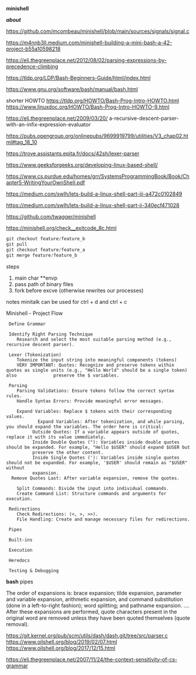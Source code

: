 **minishell**

***about***

https://github.com/mcombeau/minishell/blob/main/sources/signals/signal.c

https://m4nnb3ll.medium.com/minishell-building-a-mini-bash-a-42-project-b55a10598218

https://eli.thegreenplace.net/2012/08/02/parsing-expressions-by-precedence-climbing

https://tldp.org/LDP/Bash-Beginners-Guide/html/index.html

https://www.gnu.org/software/bash/manual/bash.html

shorter HOWTO
https://tldp.org/HOWTO/Bash-Prog-Intro-HOWTO.html
	https://www.linuxdoc.org/HOWTO/Bash-Prog-Intro-HOWTO-9.html

https://eli.thegreenplace.net/2009/03/20/
a-recursive-descent-parser-with-an-infix-expression-evaluator

https://pubs.opengroup.org/onlinepubs/9699919799/utilities/V3_chap02.html#tag_18_10

https://trove.assistants.epita.fr/docs/42sh/lexer-parser

https://www.geeksforgeeks.org/developing-linux-based-shell/

https://www.cs.purdue.edu/homes/grr/SystemsProgrammingBook/Book/Chapter5-WritingYourOwnShell.pdf

https://medium.com/swlh/lets-build-a-linux-shell-part-iii-a472c0102849

https://medium.com/swlh/lets-build-a-linux-shell-part-ii-340ecf471028

https://github.com/twagger/minishell

https://minishell.org/check__exitcode_8c.html

```c
git checkout feature/feature_b
git pull
git checkout feature/feature_a
git merge feature/feature_b
```

steps
1. main char **envp
2. pass path of binary files
3. fork before excve (otherwise rewrites our processes)

notes
minitalk can be used for ctrl + d and ctrl + c


 Minishell - Project Flow

     Define Grammar

     Identify Right Parsing Technique
        Research and select the most suitable parsing method (e.g., recursive descent parser).

     Lexer (Tokenization)
        Tokenize the input string into meaningful components (tokens)
        VERY IMPORTANT: Quotes: Recognize and preserve tokens within quotes as single units (e.g., "Hello World" should be a single token) also              preserve the $ variables.

     Parsing
        Parsing Validations: Ensure tokens follow the correct syntax rules.
        Handle Syntax Errors: Provide meaningful error messages.

        Expand Variables: Replace $ tokens with their corresponding values.
				Expand Variables: After tokenization, and while parsing, you should expand the variables. The order here is critical:
              Outside Quotes: If a variable appears outside of quotes, replace it with its value immediately.
              Inside Double Quotes ("): Variables inside double quotes should be expanded. For example, "Hello $USER" should expand $USER but
              preserve the other content.
              Inside Single Quotes ('): Variables inside single quotes should not be expanded. For example, '$USER' should remain as "$USER" without
              expansion.
      Remove Quotes Last: After variable expansion, remove the quotes.

        Split Commands: Divide the input into individual commands.
        Create Command List: Structure commands and arguments for execution.

     Redirections
        Check Redirections: (<, >, >>).
        File Handling: Create and manage necessary files for redirections.

     Pipes

     Built-ins

     Execution

     Heredocs

     Testing & Debugging


**bash**
pipes

The order of expansions is: brace expansion; tilde expansion, parameter and variable expansion, arithmetic expansion, and command substitution (done in a left-to-right fashion); word splitting; and pathname expansion. .... After these expansions are performed, quote characters present in the original word are removed unless they have been quoted themselves (quote removal).

https://git.kernel.org/pub/scm/utils/dash/dash.git/tree/src/parser.c
https://www.oilshell.org/blog/2019/02/07.html
https://www.oilshell.org/blog/2017/12/15.html

https://eli.thegreenplace.net/2007/11/24/the-context-sensitivity-of-cs-grammar



